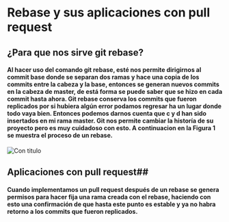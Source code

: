 # Rebase y sus aplicaciones con pull request

## ¿Para que nos sirve git rebase? ##


#### Al hacer uso del comando git rebase, esté nos permite dirigirnos  al commit base donde se separan dos ramas y hace una copia de los  commits entre la cabeza y la base, entonces se generan nuevos commits  en la cabeza de master, de está forma se puede saber que se hizo en cada  commit hasta ahora. Git rebase conserva los commits que fueron replicados  por si hubiera algún error podamos regresar ha un lugar donde todo  vaya bien. Entonces podemos darnos cuenta que c y d han sido insertados  en mi rama master. Git nos permite cambiar la historía de su proyecto  pero es muy cuidadoso con esto. A continuacion en la **Figura 1** se  muestra el proceso de un rebase.


![Con titulo](Downloads/Homework/Rebase.png "Figura 1. Procedimiento grafico de un rebase")



## Aplicaciones con pull request##

#### Cuando implementamos un pull request después de un rebase se  genera permisos para hacer fija una rama creada con el rebase, haciendo  con esto una confirmación de que hasta este punto es estable y ya no  habra retorno a los commits que fueron replicados. 
